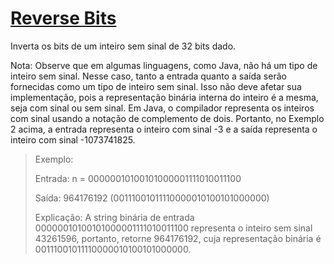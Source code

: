# [Reverse Bits](https://leetcode.com/problems/reverse-bits/description/)

Inverta os bits de um inteiro sem sinal de 32 bits dado.

Nota: Observe que em algumas linguagens, como Java, não há um tipo de inteiro sem sinal. Nesse caso, tanto a entrada quanto a saída serão fornecidas como um tipo de inteiro sem sinal. Isso não deve afetar sua implementação, pois a representação binária interna do inteiro é a mesma, seja com sinal ou sem sinal.
Em Java, o compilador representa os inteiros com sinal usando a notação de complemento de dois. Portanto, no Exemplo 2 acima, a entrada representa o inteiro com sinal -3 e a saída representa o inteiro com sinal -1073741825.

> Exemplo:
> 
> Entrada: n = 00000010100101000001111010011100
> 
> Saída: 964176192 (00111001011110000010100101000000)
> 
> Explicação: A string binária de entrada 00000010100101000001111010011100 representa o inteiro sem sinal 43261596, portanto, retorne 964176192, cuja representação binária é 00111001011110000010100101000000.